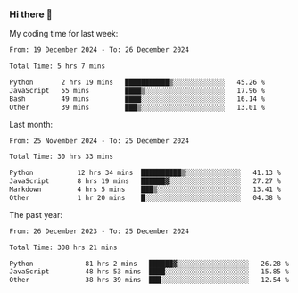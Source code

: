 ### Hi there 👋

My coding time for last week:

<!--START_SECTION:week-->

```txt
From: 19 December 2024 - To: 26 December 2024

Total Time: 5 hrs 7 mins

Python       2 hrs 19 mins   ███████████▒░░░░░░░░░░░░░   45.26 %
JavaScript   55 mins         ████▒░░░░░░░░░░░░░░░░░░░░   17.96 %
Bash         49 mins         ████░░░░░░░░░░░░░░░░░░░░░   16.14 %
Other        39 mins         ███▒░░░░░░░░░░░░░░░░░░░░░   13.01 %
```

<!--END_SECTION:week-->

Last month:

<!--START_SECTION:month-->

```txt
From: 25 November 2024 - To: 25 December 2024

Total Time: 30 hrs 33 mins

Python           12 hrs 34 mins  ██████████▒░░░░░░░░░░░░░░   41.13 %
JavaScript       8 hrs 19 mins   ██████▓░░░░░░░░░░░░░░░░░░   27.27 %
Markdown         4 hrs 5 mins    ███▒░░░░░░░░░░░░░░░░░░░░░   13.41 %
Other            1 hr 20 mins    █░░░░░░░░░░░░░░░░░░░░░░░░   04.38 %
```

<!--END_SECTION:month-->

The past year:

<!--START_SECTION:year-->

```txt
From: 26 December 2023 - To: 25 December 2024

Total Time: 308 hrs 21 mins

Python             81 hrs 2 mins   ██████▓░░░░░░░░░░░░░░░░░░   26.28 %
JavaScript         48 hrs 53 mins  ████░░░░░░░░░░░░░░░░░░░░░   15.85 %
Other              38 hrs 39 mins  ███░░░░░░░░░░░░░░░░░░░░░░   12.54 %
```

<!--END_SECTION:year-->
